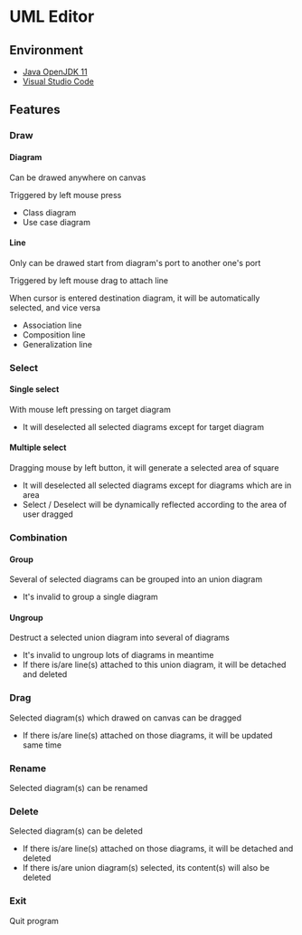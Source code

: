 # UML Editor

## Environment

- [Java OpenJDK 11](https://adoptium.net/?variant=openjdk11)
- [Visual Studio Code](https://code.visualstudio.com)

## Features

### Draw

#### Diagram

Can be drawed anywhere on canvas

Triggered by left mouse press

- Class diagram
- Use case diagram

#### Line

Only can be drawed start from diagram's port to another one's port

Triggered by left mouse drag to attach line

When cursor is entered destination diagram, it will be automatically selected, and vice versa

- Association line
- Composition line
- Generalization line

### Select

#### Single select

With mouse left pressing on target diagram

- It will deselected all selected diagrams except for target diagram

#### Multiple select

Dragging mouse by left button, it will generate a selected area of square

- It will deselected all selected diagrams except for diagrams which are in area
- Select / Deselect will be dynamically reflected according to the area of user dragged

### Combination

#### Group

Several of selected diagrams can be grouped into an union diagram

- It's invalid to group a single diagram

#### Ungroup

Destruct a selected union diagram into several of diagrams

- It's invalid to ungroup lots of diagrams in meantime
- If there is/are line(s) attached to this union diagram, it will be detached and deleted

### Drag

Selected diagram(s) which drawed on canvas can be dragged

- If there is/are line(s) attached on those diagrams, it will be updated same time

### Rename

Selected diagram(s) can be renamed

### Delete

Selected diagram(s) can be deleted

- If there is/are line(s) attached on those diagrams, it will be detached and deleted
- If there is/are union diagram(s) selected, its content(s) will also be deleted

### Exit

Quit program
